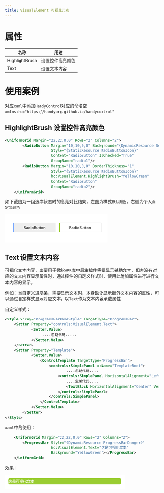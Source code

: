 ```yaml
---
title: VisualElement 可视化元素
---
```


# 属性

| 名称           | 用途             |
| -------------- | ---------------- |
| HighlightBrush | 设置控件高亮颜色 |
| Text           | 设置文本内容     |

# 使用案例

对应`xaml`中添加`HandyControl`对应的命名空`xmlns:hc="https://handyorg.github.io/handycontrol"`

## HighlightBrush 设置控件高亮颜色

```xml
<UniformGrid Margin="22,22,0,0" Rows="2" Columns="2">
        <RadioButton Margin="10,10,0,0" Background="{DynamicResource SecondaryRegionBrush}" 
                     Style="{StaticResource RadioButtonIcon}" 
                     Content="RadioButton" IsChecked="True"
                     GroupName="radio1"/>
        <RadioButton Margin="10,10,0,0" BorderThickness="1" 
                     Style="{StaticResource RadioButtonIcon}"
                     hc:VisualElement.HighlightBrush="YellowGreen"
                     Content="RadioButton"
                     GroupName="radio2"/>
    </UniformGrid>
```

如下截图为一组选中状态时的高亮对比结果，左图为样式`默认颜色`，右侧为个人`自定义颜色`

![VisualElement.HighlightBrush](https://raw.githubusercontent.com/HandyOrg/HandyOrgResource/master/HandyControl/Doc/attach/VisualElement.HighlightBrush.png)

## Text 设置文本内容

可视化文本内容，主要用于微软`WPF`库中原生控件需要显示辅助文本，但并没有对应的文本内容显示属性时，通过控件的自定义样式时，使用此附加属性进行进行文本内容的显示。

例如：当自定义进度条，需要显示文本时，本身缺少显示额外文本内容的属性，可以通过自定样式显示对应文本，以`Text`作为文本内容承载属性

自定义样式：

```xml
<Style x:Key="ProgressBarBaseStyle" TargetType="ProgressBar">
    <Setter Property="controls:VisualElement.Text">
            <Setter.Value>
                .....忽略代码.....
            </Setter.Value>
    </Setter>
    <Setter Property="Template">
            <Setter.Value>
                <ControlTemplate TargetType="ProgressBar">
                    <controls:SimplePanel x:Name="TemplateRoot">
							....忽略代码....
                        <controls:SimplePanel HorizontalAlignment="Left">
                            ....忽略代码....
                            <TextBlock HorizontalAlignment="Center" VerticalAlignment="Center" Foreground="{DynamicResource TextIconBrush}" Text="{Binding Path=(controls:VisualElement.Text),RelativeSource={RelativeSource TemplatedParent}}"/>
                        </controls:SimplePanel>
                    </controls:SimplePanel>
                </ControlTemplate>
            </Setter.Value>
        </Setter>
</Style>
```

`xaml`中的使用：

```xml
    <UniformGrid Margin="22,22,0,0" Rows="2" Columns="2">
        <ProgressBar Style="{DynamicResource ProgressBarDanger}" 
                     hc:VisualElement.Text="这是可视化文本"
                     Background="YellowGreen"></ProgressBar>
    </UniformGrid>
```

效果：

![VisualElement.Text](https://raw.githubusercontent.com/HandyOrg/HandyOrgResource/master/HandyControl/Doc/attach/VisualElement.Text.png)